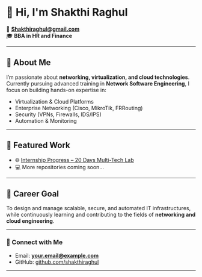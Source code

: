 # 👋 Hi, I'm Shakthi Raghul  

📧 **Shakthiraghul@gmail.com**  
🎓 **BBA in HR and Finance**  

---

## 🚀 About Me  
I’m passionate about **networking, virtualization, and cloud technologies**.  
Currently pursuing advanced training in **Network Software Engineering**, I focus on building hands-on expertise in:  

- Virtualization & Cloud Platforms  
- Enterprise Networking (Cisco, MikroTik, FRRouting)  
- Security (VPNs, Firewalls, IDS/IPS)  
- Automation & Monitoring  

---

## 📂 Featured Work  

- 🌐 [Internship Progress – 20 Days Multi-Tech Lab](https://shakthiraghul.github.io/NH20DAYS/)  
- 💻 More repositories coming soon...  

---

## 🎯 Career Goal  
To design and manage scalable, secure, and automated IT infrastructures, while continuously learning and contributing to the fields of **networking and cloud engineering**.  

---

### 🔗 Connect with Me  
- Email: **your.email@example.com**  
- GitHub: [github.com/shakthiraghul](https://github.com/shakthiraghul)  

---
